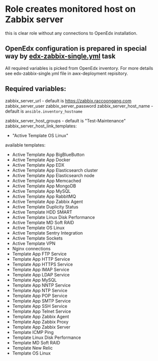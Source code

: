 # Role creates monitored host on Zabbix server

this is clear role without any connections to OpenEdx installation.

## OpenEdx configuration is prepared in special way by [edx-zabbix-single.yml](../../edx-zabbix-single.yml) task

All required variables is picked from OpenEdx inventory. For more details see edx-zabbix-single.yml file in awx-deployment repisitory.

## Required variables:

zabbix_server_url - default is https://zabbix.raccoongang.com
zabbix_server_user
zabbix_server_password
zabbix_server_host_name - default is `ansible.inventory_hostname`

zabbix_server_host_groups - default is "Test-Maintenance"
zabbix_server_host_link_templates:
  - "Active Template OS Linux"

available templates:

- Active Template App BigBlueButton
- Active Template App Docker
- Active Template App EDX
- Active Template App Elasticsearch cluster
- Active Template App Elasticsearch node
- Active Template App Memcached
- Active Template App MongoDB
- Active Template App MySQL
- Active Template App RabbitMQ
- Active Template App Zabbix Agent
- Active Template Duplicity Status
- Active Template HDD SMART
- Active Template Linux Disk Performance
- Active Template MD Soft RAID
- Active Template OS Linux
- Active Template Sentry Integration
- Active Template Sockets
- Active Template VPN
- Nginx connections
- Template App FTP Service
- Template App HTTP Service
- Template App HTTPS Service
- Template App IMAP Service
- Template App LDAP Service
- Template App MySQL
- Template App NNTP Service
- Template App NTP Service
- Template App POP Service
- Template App SMTP Service
- Template App SSH Service
- Template App Telnet Service
- Template App Zabbix Agent
- Template App Zabbix Proxy
- Template App Zabbix Server
- Template ICMP Ping
- Template Linux Disk Performance
- Template MD Soft RAID
- Template New Relic
- Template OS Linux

